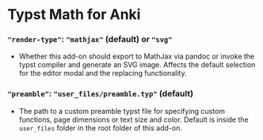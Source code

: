 # Typst Math for Anki

### `"render-type"`: `"mathjax"` (default) or `"svg"`
  
- Whether this add-on should export to MathJax via pandoc or invoke the typst compiler and generate an SVG image. Affects the default selection for the editor modal and the replacing functionality.

### `"preamble"`: `"user_files/preamble.typ"` (default)

- The path to a custom preamble typst file for specifying custom functions, page dimensions or text size and color. Default is inside the `user_files` folder in the root folder of this add-on.
